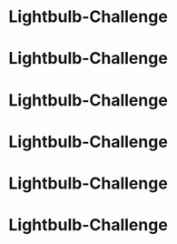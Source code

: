 # Lightbulb-Challenge
# Lightbulb-Challenge
# Lightbulb-Challenge
# Lightbulb-Challenge
# Lightbulb-Challenge
# Lightbulb-Challenge
